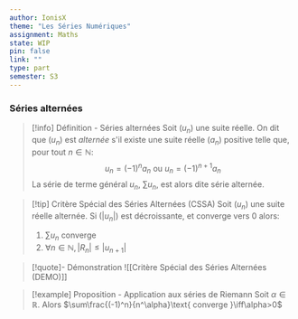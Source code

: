 ```yaml
---
author: IonisX
theme: "Les Séries Numériques"
assignment: Maths
state: WIP
pin: false
link: ""
type: part
semester: S3
---
```


### Séries alternées
>[!info] Définition - Séries alternées
>Soit $(u_n)$ une suite réelle.
>On dit que $(u_n)$ est *alternée* s'il existe une suite réelle $(a_n)$ positive telle que, pour tout $n\in\mathbb{N}$:
>$$
>u_n=(-1)^na_n\text{  ou  }u_n=(-1)^{n+1}a_n
>$$
>La série de terme général $u_n$, $\sum{u_n}$, est alors dite série alternée.

>[!tip] Critère Spécial des Séries Alternées (CSSA)
>Soit $(u_n)$ une suite réelle alternée.
>Si $(|u_n|)$ est décroissante, et converge vers 0 alors:
>1. $\sum{u_n}$ converge
>2. $\forall{n}\in\mathbb{N},|R_n|\leqslant|u_{n+1}|$

>[!quote]- Démonstration 
>![[Critère Spécial des Séries Alternées (DEMO)]]

>[!example] Proposition - Application aux séries de Riemann
>Soit $\alpha\in\mathbb{R}$. Alors $\sum\frac{(-1)^n}{n^\alpha}\text{  converge  }\iff\alpha>0$